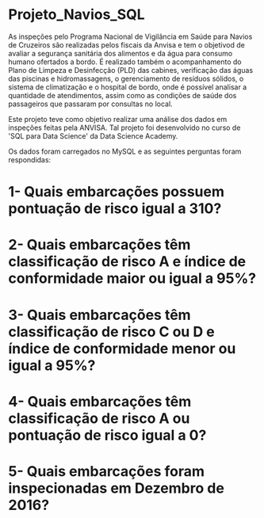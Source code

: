 # Projeto_Navios_SQL

As inspeções pelo Programa Nacional de Vigilância em Saúde para Navios de Cruzeiros são realizadas pelos fiscais da Anvisa e tem o objetivod de avaliar a segurança sanitária dos alimentos e da água para consumo humano ofertados a bordo. É realizado também o acompanhamento do Plano de Limpeza e Desinfecção (PLD) das cabines, verificação das águas das piscinas e hidromassagens, o gerenciamento de resíduos sólidos, o sistema de climatização e o hospital de bordo, onde é possível analisar a quantidade de atendimentos, assim como as condições de saúde dos passageiros que passaram por consultas no local.

Este projeto teve como objetivo realizar uma análise dos dados em inspeções feitas pela ANVISA. Tal projeto foi desenvolvido no curso de 'SQL para Data Science' da Data Science Academy.

Os dados foram carregados no MySQL e as seguintes perguntas foram respondidas:

# 1- Quais embarcações possuem pontuação de risco igual a 310?

# 2- Quais embarcações têm classificação de risco A e índice de conformidade maior ou igual a 95%?

# 3- Quais embarcações têm classificação de risco C ou D e índice de conformidade menor ou igual a 95%?

# 4- Quais embarcações têm classificação de risco A ou pontuação de risco igual a 0?

# 5- Quais embarcações foram inspecionadas em Dezembro de 2016?



